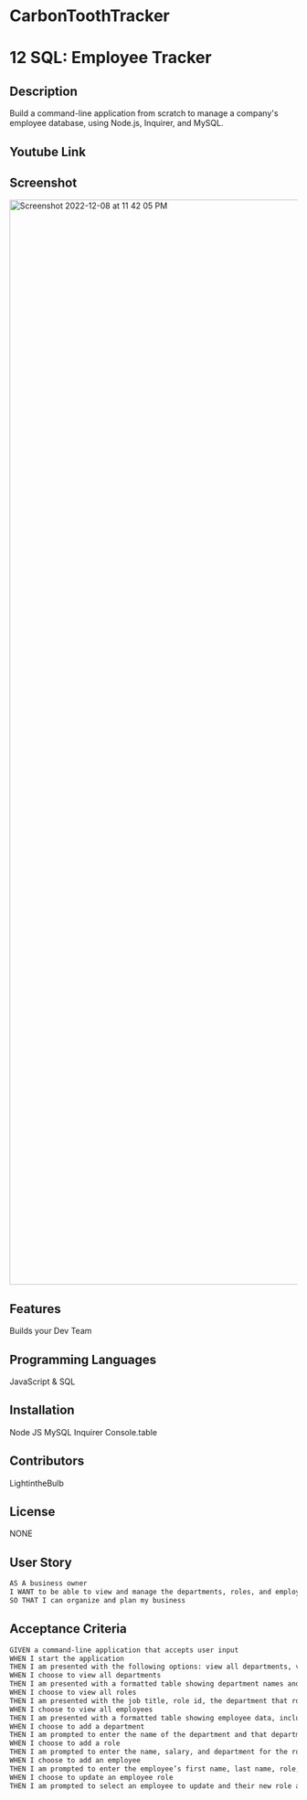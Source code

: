 # CarbonToothTracker
# 12 SQL: Employee Tracker

## Description
Build a command-line application from scratch to manage a company's employee database, using Node.js, Inquirer, and MySQL.

## Youtube Link

## Screenshot
<img width="1900" alt="Screenshot 2022-12-08 at 11 42 05 PM" src="https://user-images.githubusercontent.com/96213325/206625646-efe5d6ce-17b3-4161-a92e-6c01b585f0bd.png">


## Features
Builds your Dev Team

## Programming Languages
JavaScript & SQL

## Installation
Node JS
MySQL
Inquirer
Console.table

## Contributors
LightintheBulb

## License
NONE


## User Story

```md
AS A business owner
I WANT to be able to view and manage the departments, roles, and employees in my company
SO THAT I can organize and plan my business
```

## Acceptance Criteria

```md
GIVEN a command-line application that accepts user input
WHEN I start the application
THEN I am presented with the following options: view all departments, view all roles, view all employees, add a department, add a role, add an employee, and update an employee role
WHEN I choose to view all departments
THEN I am presented with a formatted table showing department names and department ids
WHEN I choose to view all roles
THEN I am presented with the job title, role id, the department that role belongs to, and the salary for that role
WHEN I choose to view all employees
THEN I am presented with a formatted table showing employee data, including employee ids, first names, last names, job titles, departments, salaries, and managers that the employees report to
WHEN I choose to add a department
THEN I am prompted to enter the name of the department and that department is added to the database
WHEN I choose to add a role
THEN I am prompted to enter the name, salary, and department for the role and that role is added to the database
WHEN I choose to add an employee
THEN I am prompted to enter the employee’s first name, last name, role, and manager, and that employee is added to the database
WHEN I choose to update an employee role
THEN I am prompted to select an employee to update and their new role and this information is updated in the database 
```

